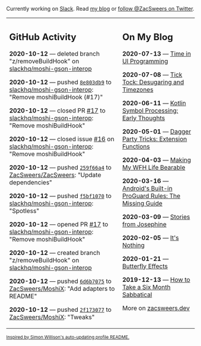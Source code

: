 Currently working on [Slack](https://slack.com/). Read [my blog](https://zacsweers.dev/) or [follow @ZacSweers on Twitter](https://twitter.com/ZacSweers).

<table><tr><td valign="top" width="60%">

## GitHub Activity
<!-- githubActivity starts -->
**2020-10-12** — deleted branch "z/removeBuildHook" on [slackhq/moshi-gson-interop](https://api.github.com/repos/slackhq/moshi-gson-interop)

**2020-10-12** — pushed [`8e803db9`](https://github.com/slackhq/moshi-gson-interop/commit/8e803db9848468eef676dc0bfb082f5f0765d19a) to [slackhq/moshi-gson-interop](https://api.github.com/repos/slackhq/moshi-gson-interop): "Remove moshiBuildHook (#17)"

**2020-10-12** — closed PR [#17](https://api.github.com/repos/slackhq/moshi-gson-interop/pulls/17) to [slackhq/moshi-gson-interop](https://api.github.com/repos/slackhq/moshi-gson-interop): "Remove moshiBuildHook"

**2020-10-12** — closed issue [#16](https://api.github.com/repos/slackhq/moshi-gson-interop/issues/16) on [slackhq/moshi-gson-interop](https://api.github.com/repos/slackhq/moshi-gson-interop): "Remove moshiBuildHook"

**2020-10-12** — pushed [`259f66a4`](https://github.com/ZacSweers/ZacSweers/commit/259f66a4b3d75b9d55be3f58bfd5e1dc0597bb7d) to [ZacSweers/ZacSweers](https://api.github.com/repos/ZacSweers/ZacSweers): "Update dependencies"

**2020-10-12** — pushed [`f5bf1070`](https://github.com/slackhq/moshi-gson-interop/commit/f5bf107086c246454a40ebfbf9f6aa14bca247e8) to [slackhq/moshi-gson-interop](https://api.github.com/repos/slackhq/moshi-gson-interop): "Spotless"

**2020-10-12** — opened PR [#17](https://api.github.com/repos/slackhq/moshi-gson-interop/pulls/17) to [slackhq/moshi-gson-interop](https://api.github.com/repos/slackhq/moshi-gson-interop): "Remove moshiBuildHook"

**2020-10-12** — created branch "z/removeBuildHook" on [slackhq/moshi-gson-interop](https://api.github.com/repos/slackhq/moshi-gson-interop)

**2020-10-12** — pushed [`6d6b7075`](https://github.com/ZacSweers/MoshiX/commit/6d6b7075db80637ec770b331c4c4edd5d5984400) to [ZacSweers/MoshiX](https://api.github.com/repos/ZacSweers/MoshiX): "Add adapters to README"

**2020-10-12** — pushed [`2f173077`](https://github.com/ZacSweers/MoshiX/commit/2f173077038a7342480e63b5ee2d5f8ebdf1de26) to [ZacSweers/MoshiX](https://api.github.com/repos/ZacSweers/MoshiX): "Tweaks"
<!-- githubActivity ends -->
</td><td valign="top" width="40%">

## On My Blog
<!-- blog starts -->
**2020-07-13** — [Time in UI Programming](https://www.zacsweers.dev/time-in-ui/)

**2020-07-08** — [Tick Tock: Desugaring and Timezones](https://www.zacsweers.dev/ticktock-desugaring-timezones/)

**2020-06-11** — [Kotlin Symbol Processing: Early Thoughts](https://www.zacsweers.dev/kotlin-symbol-processor-early-thoughts/)

**2020-05-01** — [Dagger Party Tricks: Extension Functions](https://www.zacsweers.dev/dagger-party-tricks-extension-functions/)

**2020-04-03** — [Making My WFH Life Bearable](https://www.zacsweers.dev/making-wfh-life-bearable/)

**2020-03-16** — [Android's Built-in ProGuard Rules: The Missing Guide](https://www.zacsweers.dev/android-proguard-rules/)

**2020-03-09** — [Stories from Josephine](https://www.zacsweers.dev/stories-from-josephine/)

**2020-02-05** — [It's Nothing](https://www.zacsweers.dev/its-nothing/)

**2020-01-21** — [Butterfly Effects](https://www.zacsweers.dev/butterfly-effects/)

**2019-12-13** — [How to Take a Six Month Sabbatical](https://www.zacsweers.dev/how-to-take-a-six-month-sabbatical/)
<!-- blog ends -->
More on [zacsweers.dev](https://zacsweers.dev/)
</td></tr></table>

<sub><a href="https://simonwillison.net/2020/Jul/10/self-updating-profile-readme/">Inspired by Simon Willison's auto-updating profile README.</a></sub>